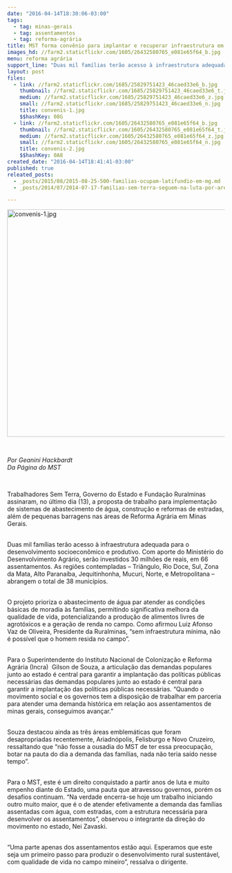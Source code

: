 ```yaml
---
date: "2016-04-14T18:30:06-03:00"
tags:
  - tag: minas-gerais
  - tag: assentamentos
  - tag: reforma-agrária
title: MST forma convênio para implantar e recuperar infraestrutura em assentamentos em MG
images_hd: //farm2.staticflickr.com/1605/26432580765_e081e65f64_b.jpg
menu: reforma agrária
support_line: "Duas mil famílias terão acesso à infraestrutura adequada para o desenvolvimento socioeconômico e produtivo. "
layout: post
files:
  - link: //farm2.staticflickr.com/1685/25829751423_46caed33e6_b.jpg
    thumbnail: //farm2.staticflickr.com/1685/25829751423_46caed33e6_t.jpg
    medium: //farm2.staticflickr.com/1685/25829751423_46caed33e6_z.jpg
    small: //farm2.staticflickr.com/1685/25829751423_46caed33e6_n.jpg
    title: convenis-1.jpg
    $$hashKey: 08G
  - link: //farm2.staticflickr.com/1605/26432580765_e081e65f64_b.jpg
    thumbnail: //farm2.staticflickr.com/1605/26432580765_e081e65f64_t.jpg
    medium: //farm2.staticflickr.com/1605/26432580765_e081e65f64_z.jpg
    small: //farm2.staticflickr.com/1605/26432580765_e081e65f64_n.jpg
    title: convenis-2.jpg
    $$hashKey: 0A8
created_date: "2016-04-14T18:41:41-03:00"
published: true
releated_posts:
  - _posts/2015/08/2015-08-25-500-familias-ocupam-latifundio-em-mg.md
  - _posts/2014/07/2014-07-17-familias-sem-terra-seguem-na-luta-por-area-grilada-em-abelardo-luz.md

---
```

<p><img alt="convenis-1.jpg" height="525" src="//farm2.staticflickr.com/1685/25829751423_46caed33e6_b.jpg" width="700" /></p>

<p>&nbsp;</p>

<p><em>Por&nbsp;Geanini Hackbardt<br />
Da P&aacute;gina do MST&nbsp;</em></p>

<p>&nbsp;</p>

<p>Trabalhadores Sem Terra, Governo do Estado e Funda&ccedil;&atilde;o Ruralminas assinaram, no &uacute;ltimo dia (13), a proposta de trabalho para implementa&ccedil;&atilde;o de sistemas de abastecimento de &aacute;gua, constru&ccedil;&atilde;o e reformas de estradas, al&eacute;m de pequenas barragens nas &aacute;reas de Reforma Agr&aacute;ria em Minas Gerais.</p>

<p><br />
Duas mil fam&iacute;lias ter&atilde;o acesso &agrave; infraestrutura adequada para o desenvolvimento socioecon&ocirc;mico e produtivo.&nbsp;Com aporte do Minist&eacute;rio do Desenvolvimento Agr&aacute;rio, ser&atilde;o investidos 30 milh&otilde;es de reais, em 66 assentamentos. As regi&otilde;es contempladas &ndash; Tri&acirc;ngulo, Rio Doce, Sul, Zona da Mata, Alto Parana&iacute;ba, Jequitinhonha, Mucuri, Norte, e Metropolitana &ndash; abrangem o total de 38 munic&iacute;pios.</p>

<p><br />
O projeto prioriza o abastecimento de &aacute;gua par atender as condi&ccedil;&otilde;es b&aacute;sicas de moradia &agrave;s fam&iacute;lias, permitindo significativa melhora da qualidade de vida, potencializando a produ&ccedil;&atilde;o de alimentos livres de agrot&oacute;xicos e a gera&ccedil;&atilde;o de renda no campo. Como afirmou Luiz Afonso Vaz de Oliveira, Presidente da Ruralminas, &ldquo;sem infraestrutura m&iacute;nima, n&atilde;o &eacute; poss&iacute;vel que o homem resida no campo&rdquo;.</p>

<p><br />
Para o Superintendente do Instituto Nacional de Coloniza&ccedil;&atilde;o e Reforma Agr&aacute;ria (Incra)&nbsp;&nbsp;Gilson de Souza, a articula&ccedil;&atilde;o das demandas populares junto ao estado &eacute; central para garantir a implanta&ccedil;&atilde;o das pol&iacute;ticas p&uacute;blicas necess&aacute;rias&nbsp;das demandas populares junto ao estado &eacute; central para garantir a implanta&ccedil;&atilde;o das pol&iacute;ticas p&uacute;blicas necess&aacute;rias. &ldquo;Quando o movimento social e os governos tem a disposi&ccedil;&atilde;o de trabalhar em parceria para atender uma demanda hist&oacute;rica em rela&ccedil;&atilde;o aos assentamentos de minas gerais, conseguimos avan&ccedil;ar.&rdquo;</p>

<p><br />
Souza destacou ainda as tr&ecirc;s &aacute;reas emblem&aacute;ticas que foram desapropriadas recentemente, Ariadn&oacute;polis, Felisburgo e Novo Cruzeiro, ressaltando que &ldquo;n&atilde;o fosse a ousadia do MST de ter essa preocupa&ccedil;&atilde;o, botar na pauta do dia a demanda das fam&iacute;lias, nada n&atilde;o teria sa&iacute;do nesse tempo&rdquo;.</p>

<p><br />
Para o MST, este &eacute; um direito conquistado a partir anos de luta e muito empenho diante do Estado, uma pauta que atravessou governos, por&eacute;m os desafios continuam. &ldquo;Na verdade encerra-se hoje um trabalho iniciando outro muito maior, que &eacute; o de atender efetivamente a demanda das fam&iacute;lias assentadas com &aacute;gua, com estradas, com a estrutura necess&aacute;ria para desenvolver os assentamentos&rdquo;, observou o integrante da dire&ccedil;&atilde;o do movimento no estado, Nei Zavaski. &nbsp;</p>

<p><br />
&ldquo;Uma parte apenas dos assentamentos est&atilde;o aqui. Esperamos que este seja um primeiro passo para produzir o desenvolvimento rural sustent&aacute;vel, com qualidade de vida no campo mineiro&rdquo;, ressalva o dirigente.&nbsp;</p>
